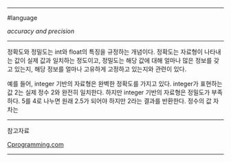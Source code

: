 
---

#language

*accuracy and precision*

---

정확도와 정밀도는 int와 float의 특징을 규정하는 개념이다. 정확도는 자료형이 나타내는 값이 실제 값과 일치하는 정도이고, 정밀도는 해당 값에 대해 얼마나 많은 정보를 갖고 있는지, 해당 정보를 얼마나 고유하게 고정하고 있는지와 관련이 있다.

예를 들어, integer 기반의 자료형은 완벽한 정확도를 가지고 있다. integer가 표현하는 값 2는 실제 정수 2와 완전히 일치한다. 하지만 integer 기반의 자료형은 정밀도가 부족하다. 5를 4로 나누면 원래 2.5가 되어야 하지만 2라는 결과를 반환한다. 정수의 값 자차는 

---

참고자료

[Cprogramming.com](https://www.cprogramming.com/tutorial/floating_point/understanding_floating_point.html)

---